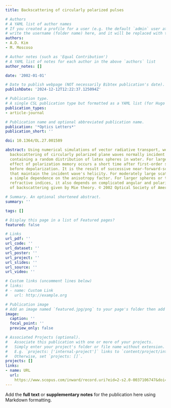 ```yaml
---
title: Backscattering of circularly polarized pulses

# Authors
# A YAML list of author names
# If you created a profile for a user (e.g. the default `admin` user at `content/authors/admin/`), 
# write the username (folder name) here, and it will be replaced with their full name and linked to their profile.
authors:
- A.D. Kim
- M. Moscoso

# Author notes (such as 'Equal Contribution')
# A YAML list of notes for each author in the above `authors` list
author_notes: []

date: '2002-01-01'

# Date to publish webpage (NOT necessarily Bibtex publication's date).
publishDate: '2024-12-12T12:22:37.125094Z'

# Publication type.
# A single CSL publication type but formatted as a YAML list (for Hugo requirements).
publication_types:
- article-journal

# Publication name and optional abbreviated publication name.
publication: '*Optics Letters*'
publication_short: ''

doi: 10.1364/OL.27.001589

abstract: Using numerical simulations of vector radiative transport, we examine time-resolved
  backscattering of circularly polarized plane waves normally incident upon a slab
  containing a random distribution of latex spheres in water. For large spheres the
  effect of polarization memory occurs a short time after first-order scattering and
  before depolarization. It is the result of successive near-forward-scattering events
  that maintain the incident wave's helicity. For moderately large scatterers it exhibits
  a simple dependence on the anisotropy factor. For larger spheres or those with higher
  refractive indices, it also depends on complicated angular and polarization characteristics
  of backscattering given by Mie theory. © 2002 Optical Society of America.

# Summary. An optional shortened abstract.
summary: ''

tags: []

# Display this page in a list of Featured pages?
featured: false

# Links
url_pdf: ''
url_code: ''
url_dataset: ''
url_poster: ''
url_project: ''
url_slides: ''
url_source: ''
url_video: ''

# Custom links (uncomment lines below)
# links:
# - name: Custom Link
#   url: http://example.org

# Publication image
# Add an image named `featured.jpg/png` to your page's folder then add a caption below.
image:
  caption: ''
  focal_point: ''
  preview_only: false

# Associated Projects (optional).
#   Associate this publication with one or more of your projects.
#   Simply enter your project's folder or file name without extension.
#   E.g. `projects: ['internal-project']` links to `content/project/internal-project/index.md`.
#   Otherwise, set `projects: []`.
projects: []
links:
- name: URL
  url: 
    https://www.scopus.com/inward/record.uri?eid=2-s2.0-0037106747&doi=10.1364%2fOL.27.001589&partnerID=40&md5=416a6ff6cd657f6b75478076daaba830
---
```


Add the **full text** or **supplementary notes** for the publication here using Markdown formatting.
